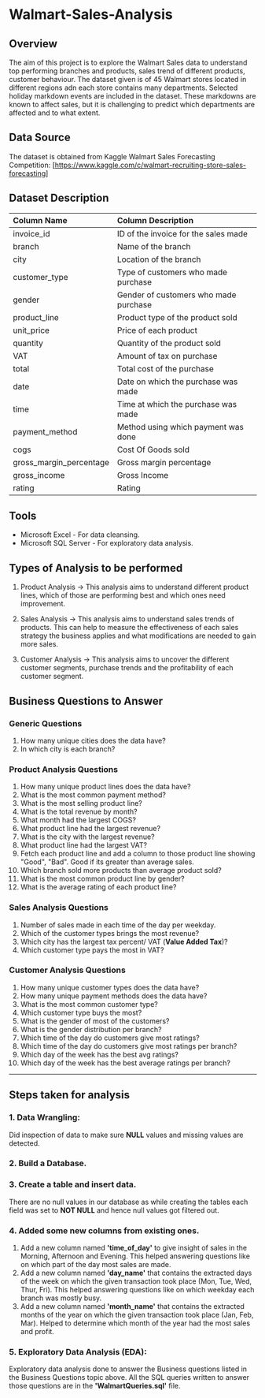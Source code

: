 # Walmart-Sales-Analysis
## Overview
The aim of this project is to explore the Walmart Sales data to understand top performing branches and products, sales trend of different products, customer behaviour. The dataset given is of 45 Walmart stores located in different regions adn each store contains many departments. Selected holiday markdown events are included in the dataset. These markdowns are known to affect sales, but it is challenging to predict which departments are affected and to what extent.

## Data Source
The dataset is obtained from Kaggle Walmart Sales Forecasting Competition:
[https://www.kaggle.com/c/walmart-recruiting-store-sales-forecasting]

## Dataset Description
| Column Name             | Column Description                      |
| :---------------------- | :-------------------------------------- |
| invoice_id              | ID of the invoice for the sales made    |
| branch                  | Name of the branch                      |
| city                    | Location of the branch                  |
| customer_type           | Type of customers who made purchase     |
| gender                  | Gender of customers who made purchase   |
| product_line            | Product type of the product sold        |
| unit_price              | Price of each product                   |
| quantity                | Quantity of the product sold            |
| VAT                     | Amount of tax on purchase               |
| total                   | Total cost of the purchase              |
| date                    | Date on which the purchase was made     |
| time                    | Time at which the purchase was made     |
| payment_method          | Method using which payment was done     |
| cogs                    | Cost Of Goods sold                      |
| gross_margin_percentage | Gross margin percentage                 | 
| gross_income            | Gross Income                            |
| rating                  | Rating                                  |

## Tools
- Microsoft Excel - For data cleansing.
- Microsoft SQL Server - For exploratory data analysis.

## Types of Analysis to be performed
1. Product Analysis
-> This analysis aims to understand different product lines, which of those are performing best and which ones need improvement.

2. Sales Analysis
-> This analysis aims to understand sales trends of products. This can help to measure the effectiveness of each sales strategy the business applies and what modifications are needed to gain more sales.

3. Customer Analysis
-> This analysis aims to uncover the different customer segments, purchase trends and the profitability of each customer segment.

## Business Questions to Answer
### Generic Questions
1. How many unique cities does the data have?
2. In which city is each branch?

### Product Analysis Questions
1. How many unique product lines does the data have?
2. What is the most common payment method?
3. What is the most selling product line?
4. What is the total revenue by month?
5. What month had the largest COGS?
6. What product line had the largest revenue?
7. What is the city with the largest revenue?
8. What product line had the largest VAT?
9. Fetch each product line and add a column to those product line showing "Good", "Bad". Good if its greater than average sales.
10. Which branch sold more products than average product sold?
11. What is the most common product line by gender?
12. What is the average rating of each product line?

### Sales Analysis Questions
1. Number of sales made in each time of the day per weekday.
2. Which of the customer types brings the most revenue?
3. Which city has the largest tax percent/ VAT (**Value Added Tax**)?
4. Which customer type pays the most in VAT?
   
### Customer Analysis Questions
1. How many unique customer types does the data have?
2. How many unique payment methods does the data have?
3. What is the most common customer type?
4. Which customer type buys the most?
5. What is the gender of most of the customers?
6. What is the gender distribution per branch?
7. Which time of the day do customers give most ratings?
8. Which time of the day do customers give most ratings per branch?
9. Which day of the week has the best avg ratings?
10. Which day of the week has the best average ratings per branch?
-----------------------------------------------------------------------------------------------------------------------------------------------

## Steps taken for analysis
### 1. Data Wrangling:
Did inspection of data to make sure **NULL** values and missing values are detected. 

### 2. Build a Database.
### 3. Create a table and insert data.
There are no null values in our database as while creating the tables each field was set to **NOT NULL** and hence null values got filtered out.

### 4. Added some new columns from existing ones.
1. Add a new column named **'time_of_day'** to give insight of sales in the Morning, Afternoon and Evening. This helped answering questions like on which part of the day most sales are made.
2. Add a new column named **'day_name'** that contains the extracted days of the week on which the given transaction took place (Mon, Tue, Wed, Thur, Fri). This helped answering questions like on which weekday each branch was mostly busy.
3. Add a new column named **'month_name'** that contains the extracted months of the year on which the given transaction took place (Jan, Feb, Mar). Helped to determine which month of the year had the most sales and profit.

### 5. Exploratory Data Analysis (EDA):
Exploratory data analysis done to answer the Business questions listed in the Business Questions topic above. All the SQL queries written to answer those questions are in the **'WalmartQueries.sql'** file.



